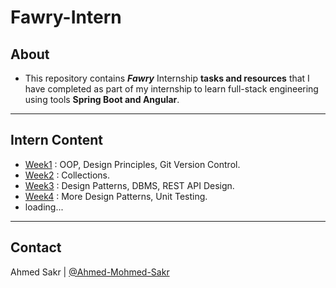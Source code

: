 # Fawry-Intern

## About
- This repository contains _**Fawry**_ Internship **tasks and resources** that I have completed as part of my internship to learn full-stack engineering using tools **Spring Boot and Angular**.
----

## Intern Content

- [Week1](src/main/java/org/tasks/week1) : OOP, Design Principles, Git Version Control.
- [Week2](src/main/java/org/tasks/week2) : Collections.
- [Week3](src/main/java/org/tasks/week3) : Design Patterns, DBMS, REST API Design.
- [Week4](src/main/java/org/tasks/week4) : More Design Patterns, Unit Testing.
- loading...
----

## Contact
Ahmed Sakr | [@Ahmed-Mohmed-Sakr](https://github.com/Ahmed-Mohmed-Sakr)